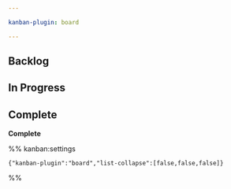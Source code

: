 ```yaml
---

kanban-plugin: board

---
```


## Backlog



## In Progress



## Complete

**Complete**




%% kanban:settings
```
{"kanban-plugin":"board","list-collapse":[false,false,false]}
```
%%